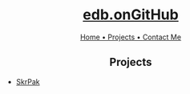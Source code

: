 <h1 align="center"><a href="https://the3dbb.github.io">edb.onGitHub</a></h1>
<p align="center">
  <a href="https://the3dbb.github.io">Home • Projects • <a href="https://the3dbb.github.io/contact">Contact Me</a>
</p>

<h2 align="center">Projects</h2>
<p>
  <ul>
    <li><a href="../SkrPak">SkrPak</a></li>
  </ul>
</p>
